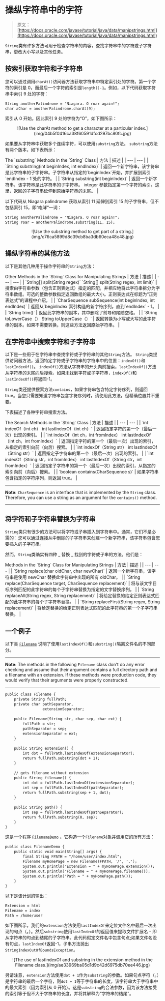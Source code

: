 # 操纵字符串中的字符

> 原文： [https://docs.oracle.com/javase/tutorial/java/data/manipstrings.html](https://docs.oracle.com/javase/tutorial/java/data/manipstrings.html)

`String`类有许多方法可用于检查字符串的内容，查找字符串中的字符或子字符串，更改大小写以及其他任务。

## 按索引获取字符和子字符串

您可以通过调用`charAt()`访问器方法获取字符串中特定索引处的字符。第一个字符的索引是 0，而最后一个字符的索引是`length()-1`。例如，以下代码获取字符串中索引 9 处的字符：

```
String anotherPalindrome = "Niagara. O roar again!"; 
char aChar = anotherPalindrome.charAt(9);

```

索引从 0 开始，因此索引 9 处的字符为“O”，如下图所示：

<center>![Use the charAt method to get a character at a particular index.](img/04b5f0416ca38f60591dfcd297bc80fc.jpg)</center>

如果要从字符串中获取多个连续字符，可以使用`substring`方法。 `substring`方法有两个版本，如下表所示：

<caption style="font-weight: bold">The `substring` Methods in the `String` Class</caption>
| 方法 | 描述 |
| --- | --- |
| `String substring(int beginIndex, int endIndex)` | 返回一个新字符串，该字符串是此字符串的子字符串。子字符串从指定的`beginIndex`开始，并扩展到索引`endIndex - 1`处的字符。 |
| `String substring(int beginIndex)` | 返回一个新字符串，该字符串是此字符串的子字符串。 integer 参数指定第一个字符的索引。这里，返回的子字符串延伸到原始字符串的末尾。 |

以下代码从 Niagara palindrome 获取从索引 11 延伸到索引 15 的子字符串，但不包括索引 15，即“咆哮”一词：

```
String anotherPalindrome = "Niagara. O roar again!"; 
String roar = anotherPalindrome.substring(11, 15); 

```

<center>![Use the substring method to get part of a string.](img/c76ca5899d8c39cb8ba3db60eca48c48.jpg)</center>

## 操纵字符串的其他方法

以下是其他几种用于操作字符串的`String`方法：

<caption style="font-weight: bold">Other Methods in the `String` Class for Manipulating Strings</caption>
| 方法 | 描述 |
| --- | --- |
| `String[] split(String regex)`
`String[] split(String regex, int limit)` | 搜索由字符串参数（包含正则表达式）指定的匹配，并相应地将此字符串拆分为字符串数组。可选的整数参数指定返回数组的最大大小。正则表达式在标题为“正则表达式”的课程中介绍。 |
| `CharSequence subSequence(int beginIndex, int endIndex)` | 返回从`beginIndex`索引构造的新字符序列，直到`endIndex` - 1。 |
| `String trim()` | 返回此字符串的副本，其中删除了前导和尾随空格。 |
| `String toLowerCase（）
String toUpperCase（）` | 返回转换为小写或大写的此字符串的副本。如果不需要转换，则这些方法返回原始字符串。 |

## 在字符串中搜索字符和子字符串

以下是一些用于在字符串中查找字符或子字符串的其他`String`方法。 `String`类提供访问器方法，返回特定字符或子字符串的字符串中的位置：`indexOf()`和`lastIndexOf()`。 `indexOf()`方法从字符串的开头向前搜索，`lastIndexOf()`方法从字符串的末尾向后搜索。如果未找到字符或子字符串，`indexOf()`和`lastIndexOf()`将返回-1。

`String`类还提供搜索方法`contains`，如果字符串包含特定字符序列，则返回 true。当您只需要知道字符串包含字符序列时，请使用此方法，但精确位置并不重要。

下表描述了各种字符串搜索方法。

<caption style="font-weight: bold">The Search Methods in the `String` Class</caption>
| 方法 | 描述 |
| --- | --- |
| `int indexOf（int ch）
int lastIndexOf（int ch）` | 返回指定字符的第一个（最后一次）出现的索引。 |
| `int indexOf（int ch，int fromIndex）
int lastIndexOf（int ch，int fromIndex）` | 返回指定字符的第一个（最后一次）出现的索引，从指定的索引向前（向后）搜索。 |
| `int indexOf（String str）
int lastIndexOf（String str）` | 返回指定子字符串的第一个（最后一次）出现的索引。 |
| `int indexOf（String str，int fromIndex）
int lastIndexOf（String str，int fromIndex）` | 返回指定子字符串的第一个（最后一次）出现的索引，从指定的索引向前（向后）搜索。 |
| `boolean contains(CharSequence s)` | 如果字符串包含指定的字符序列，则返回 true。 |

* * *

**Note:** `CharSequence` is an interface that is implemented by the `String` class. Therefore, you can use a string as an argument for the `contains()` method.

* * *

## 将字符和子字符串替换为字符串

`String`类只有很少的方法可以将字符或子串插入到字符串中。通常，它们不是必需的：您可以通过连接从中删除的子字符串来创建一个新字符串，该字符串包含您要插入的子字符串。

然而，`String`类确实有四种 _ 替换 _ 找到的字符或子串的方法。他们是：

<caption style="font-weight: bold">Methods in the `String` Class for Manipulating Strings</caption>
| 方法 | 描述 |
| --- | --- |
| `String replace(char oldChar, char newChar)` | 返回一个新字符串，该字符串是使用 newChar 替换此字符串中出现的所有 oldChar。 |
| `String replace(CharSequence target, CharSequence replacement)` | 将与该文字目标序列匹配的此字符串的每个子字符串替换为指定的文字替换序列。 |
| `String replaceAll(String regex, String replacement)` | 将给定替换的给定正则表达式匹配的此字符串的每个子字符串替换。 |
| `String replaceFirst(String regex, String replacement)` | 将给定替换的给定正则表达式匹配的此字符串的第一个子字符串替换。 |

## 一个例子

以下类 [`Filename`](examples/Filename.java) 说明了使用`lastIndexOf()`和`substring()`隔离文件名的不同部分。

* * *

**Note:** The methods in the following `Filename` class don't do any error checking and assume that their argument contains a full directory path and a filename with an extension. If these methods were production code, they would verify that their arguments were properly constructed.

* * *

```
public class Filename {
    private String fullPath;
    private char pathSeparator, 
                 extensionSeparator;

    public Filename(String str, char sep, char ext) {
        fullPath = str;
        pathSeparator = sep;
        extensionSeparator = ext;
    }

    public String extension() {
        int dot = fullPath.lastIndexOf(extensionSeparator);
        return fullPath.substring(dot + 1);
    }

    // gets filename without extension
    public String filename() {
        int dot = fullPath.lastIndexOf(extensionSeparator);
        int sep = fullPath.lastIndexOf(pathSeparator);
        return fullPath.substring(sep + 1, dot);
    }

    public String path() {
        int sep = fullPath.lastIndexOf(pathSeparator);
        return fullPath.substring(0, sep);
    }
}

```

这是一个程序 [`FilenameDemo`](examples/FilenameDemo.java) ，它构造一个`Filename`对象并调用它的所有方法：

```
public class FilenameDemo {
    public static void main(String[] args) {
        final String FPATH = "/home/user/index.html";
        Filename myHomePage = new Filename(FPATH, '/', '.');
        System.out.println("Extension = " + myHomePage.extension());
        System.out.println("Filename = " + myHomePage.filename());
        System.out.println("Path = " + myHomePage.path());
    }
}

```

以下是该计划的输出：

```
Extension = html
Filename = index
Path = /home/user

```

如下图所示，我们的`extension`方法使用`lastIndexOf`来定位文件名中最后一次出现的句点（。）。然后`substring`使用`lastIndexOf`的返回值来提取文件扩展名 - 即从字符串的句点到结尾的子字符串。此代码假定文件名中包含句点;如果文件名没有句点，`lastIndexOf`返回-1，子串方法抛出`StringIndexOutOfBoundsException`。

<center>![The use of lastIndexOf and substring in the extension method in the Filename class.](img/ae33969ba05d1d9c42d6975db70ee446.jpg)</center>

另请注意，`extension`方法使用`dot + 1`作为`substring`的参数。如果句点字符（。）是字符串的最后一个字符，则`dot + 1`等于字符串的长度，该字符串大于字符串中的最大索引（因为索引从 0 开始）。这是`substring`的合法参数，因为该方法接受的索引等于但不大于字符串的长度，并将其解释为“字符串的结尾”。